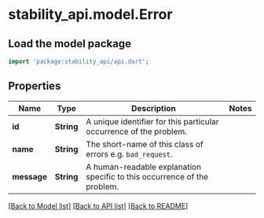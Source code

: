 # stability_api.model.Error

## Load the model package
```dart
import 'package:stability_api/api.dart';
```

## Properties
Name | Type | Description | Notes
------------ | ------------- | ------------- | -------------
**id** | **String** | A unique identifier for this particular occurrence of the problem. | 
**name** | **String** | The short-name of this class of errors e.g. `bad_request`. | 
**message** | **String** | A human-readable explanation specific to this occurrence of the problem. | 

[[Back to Model list]](../README.md#documentation-for-models) [[Back to API list]](../README.md#documentation-for-api-endpoints) [[Back to README]](../README.md)


